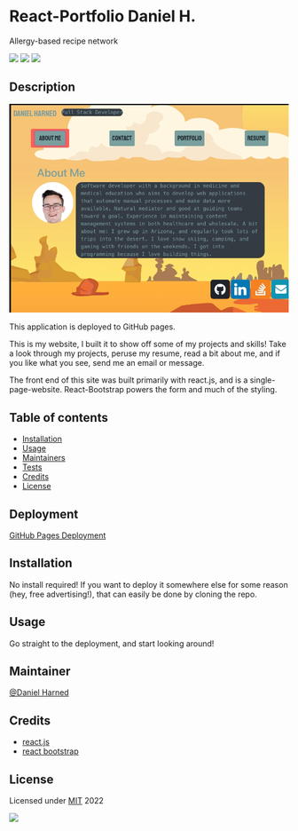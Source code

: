 # React-Portfolio Daniel H.
Allergy-based recipe network

  ![](https://img.shields.io/badge/javascript-100-yellow?logo=javascript)
  ![](https://img.shields.io/badge/react-dep-blue?logo=react)
  ![](https://img.shields.io/badge/bootstrap-dep-blue?logo=bootstrap)

  ## Description

  ![react-portfolio-demo](./src/assets/images/react-portfolio-demo.jpg)

  This application is deployed to GitHub pages.

  This is my website, I built it to show off some of my projects and skills! Take a look through my projects, peruse my resume, read a bit about me, and if you like what you see, send me an email or message.

  The front end of this site was built primarily with react.js, and is a single-page-website. React-Bootstrap powers the form and much of the styling.

  ## Table of contents

  * [Installation](#installation)
  * [Usage](#usage)
  * [Maintainers](#maintainers)
  * [Tests](#tests)
  * [Credits](#credits)
  * [License](#license)

  ## Deployment
  [GitHub Pages Deployment](https://drdano.github.io/react-portfolio-dh/)

  ## Installation
  No install required! If you want to deploy it somewhere else for some reason (hey, free advertising!), that can easily be done by cloning the repo.

  ## Usage
  Go straight to the deployment, and start looking around!

  ## Maintainer
  [@Daniel Harned](https://github.com/DrDano)

  ## Credits
  
  * [react.js](https://reactjs.org/)
  * [react bootstrap](https://react-bootstrap.github.io/)

  ## License
  Licensed under [MIT](https://choosealicense.com/licenses/mit) 2022 
  
  ![](https://img.shields.io/badge/license-MIT-blue)